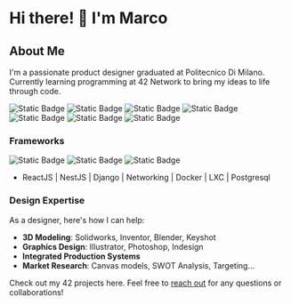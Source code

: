 # Hi there! 👋 I'm Marco

## About Me
I'm a passionate product designer graduated at Politecnico Di Milano. Currently learning programming at 42 Network to bring my ideas to life through code.

![Static Badge](https://img.shields.io/badge/C-Programming-green)
![Static Badge](https://img.shields.io/badge/C%2B%2B-Programming-green)
![Static Badge](https://img.shields.io/badge/C%23-Programming-green)
![Static Badge](https://img.shields.io/badge/Python-Programming-green)
![Static Badge](https://img.shields.io/badge/Typescript-Programming-green)
![Static Badge](https://img.shields.io/badge/HTML-red)
![Static Badge](https://img.shields.io/badge/CSS-red)

### Frameworks
![Static Badge](https://img.shields.io/badge/Django-Framework-green)
![Static Badge](https://img.shields.io/badge/ReactJS-Framework-blue)
![Static Badge](https://img.shields.io/badge/NestJS-Framework-red)

- ReactJS | NestJS | Django | Networking | Docker | LXC | Postgresql

### Design Expertise
As a designer, here's how I can help:
- **3D Modeling**: Solidworks, Inventor, Blender, Keyshot
- **Graphics Design**: Illustrator, Photoshop, Indesign
- **Integrated Production Systems**
- **Market Research**: Canvas models, SWOT Analysis, Targeting...

Check out my 42 projects here. Feel free to [reach out](mailto:msebastiani93@gmail.com?subject=FromGithub) for any questions or collaborations!
